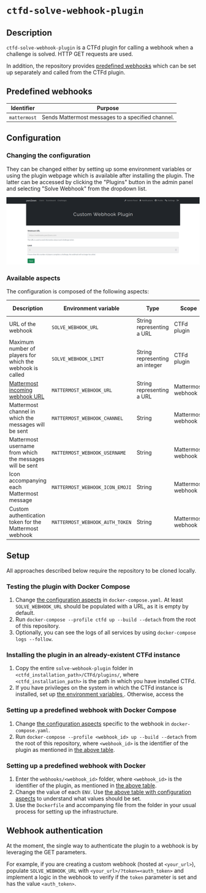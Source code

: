 # `ctfd-solve-webhook-plugin`

## Description

`ctfd-solve-webhook-plugin` is a CTFd plugin for calling a webhook when a challenge is solved. HTTP GET requests are used.

In addition, the repository provides [predefined webhooks](#predefined-webhooks) which can be set up separately and called from the CTFd plugin.

## Predefined webhooks

| Identifier   | Purpose                                           |
| ------------ | ------------------------------------------------- |
| `mattermost` | Sends Mattermost messages to a specified channel. |

## Configuration

### Changing the configuration

They can be changed either by setting up some environment variables or using the plugin webpage which is available after installing the plugin. The latter can be accessed by clicking the "Plugins" button in the admin panel and selecting "Solve Webhook" from the dropdown list.

![Plugin configuration webpage](/others/screenshot.png)

### Available aspects

The configuration is composed of the following aspects:

| Description                                                                                       | Environment variable            | Type                           | Scope              | Mandatory | UI editable |
| ------------------------------------------------------------------------------------------------- | ------------------------------- | ------------------------------ | ------------------ | --------- | ----------- |
| URL of the webhook                                                                                | `SOLVE_WEBHOOK_URL`             | String representing a URL      | CTFd plugin        | Yes       | Yes         |
| Maximum number of players for which the webhook is called                                         | `SOLVE_WEBHOOK_LIMIT`           | String representing an integer | CTFd plugin        | No        | Yes         |
| [Mattermost incoming webhook URL](https://developers.mattermost.com/integrate/webhooks/incoming/) | `MATTERMOST_WEBHOOK_URL`        | String representing a URL      | Mattermost webhook | Yes       | No          |
| Mattermost channel in which the messages will be sent                                             | `MATTERMOST_WEBHOOK_CHANNEL`    | String                         | Mattermost webhook | Yes       | No          |
| Mattermost username from which the messages will be sent                                          | `MATTERMOST_WEBHOOK_USERNAME`   | String                         | Mattermost webhook | Yes       | No          |
| Icon accompanying each Mattermost message                                                         | `MATTERMOST_WEBHOOK_ICON_EMOJI` | String                         | Mattermost webhook | Yes       | No          |
| Custom authentication token for the Mattermost webhook                                            | `MATTERMOST_WEBHOOK_AUTH_TOKEN` | String                         | Mattermost webhook | Yes       | No          |

## Setup

All approaches described below require the repository to be cloned locally.

### Testing the plugin with Docker Compose

1. Change [the configuration aspects](#available-aspects) in `docker-compose.yaml`. At least `SOLVE_WEBHOOK_URL` should be populated with a URL, as it is empty by default.
2. Run `docker-compose --profile ctfd up --build --detach` from the root of this repository.
3. Optionally, you can see the logs of all services by using `docker-compose logs --follow`.

### Installing the plugin in an already-existent CTFd instance

1. Copy the entire `solve-webhook-plugin` folder in `<ctfd_installation_path>/CTFd/plugins/`, where `<ctfd_installation_path>` is the path in which you have installed CTFd.
2. If you have privileges on the system in which the CTFd instance is installed, set up [the environment variables ](#available-aspects). Otherwise, access the 

### Setting up a predefined webhook with Docker Compose

1. Change [the configuration aspects](#available-aspects) specific to the webhook in `docker-compose.yaml`.
2. Run `docker-compose --profile <webhook_id> up --build --detach` from the root of this repository, where `<webhook_id>` is the identifier of the plugin as mentioned in [the above table](#predefined-webhooks).

### Setting up a predefined webhook with Docker

1. Enter the `webhooks/<webhook_id>` folder, where `<webhook_id>` is the identifier of the plugin, as mentioned in [the above table](#predefined-webhooks).
2. Change the value of each `ENV`. Use [the above table with configuration aspects](#available-aspects) to understand what values should be set.
3. Use the `Dockerfile` and accompanying file from the folder in your usual process for setting up the infrastructure.

## Webhook authentication

At the moment, the single way to authenticate the plugin to a webhook is by leveraging the GET parameters.

For example, if you are creating a custom webhook (hosted at `<your_url>`), populate `SOLVE_WEBHOOK_URL` with `<your_url>/?token=<auth_token>` and implement a logic in the webhook to verify if the `token` parameter is set and has the value `<auth_token>`.
